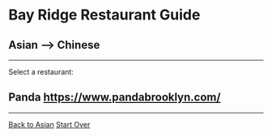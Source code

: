 # Bay Ridge Restaurant Guide
## Asian --> Chinese
---
Select a restaurant:
## Panda https://www.pandabrooklyn.com/
---
[Back to Asian](asian.md) 
[Start Over](../home.md)